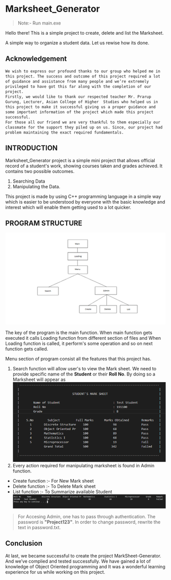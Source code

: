 # Marksheet_Generator

> Note:- Run main.exe

Hello there! This is a simple project to create, delete and list the Marksheet.

A simple way to organize a student data. Let us rewise how its done.

## Acknowledgement
	We wish to express our profound thanks to our group who helped me in this project. The success and outcome of this project required a lot of guidance and assistance from many people and we’re extremely privileged to have got this far along with the completion of our project.
	Firstly, we would like to thank our respected teacher Mr. Prarup Gurung, Lecturer, Asian College of Higher  Studies who helped us in this project to make it successful giving us a proper guidance and some important information of the project which made this project successful.
	For those all our friend we are very thankful to them especially our classmate for the support they piled up on us. Since, our project had problem maintaining the exact required fundamentals. 

## INTRODUCTION
Marksheet_Generator project is a simple mini project that allows official record of a student's work, showing courses taken and grades achieved. It contains two possible outcomes.

1. Searching Data
2. Manipulating the Data.

This project is made by using C++ programming language in a simple way which is easier to be understood by everyone with the basic knowledge and interest which will enable them getting used to a lot quicker.

## PROGRAM STRUCTURE

![Tux, the Linux mascot](/assets/Blockdiagram.png)

The key of the program is the main function. When main function gets executed it calls Loading function from different section of files and When Loading function is called, it perform's some operation and so on next function gets called.

Menu section of program consist all the features that this project has.
1. Search function will allow user's to view the Mark sheet. We need to provide specific name of the **Student** or their **Roll No**. By doing so a Marksheet will appear as
![Tux, the Linux mascot](/assets/marksheet.png)
2. Every action required for manipulating marksheet is found in Admin function.
- Create function :- For New Mark sheet
- Delete function :- To Delete Mark sheet
- List function :- To Summarize available Student
![Tux, the Linux mascot](/assets/list.png)

> For Accesing Admin, one has to pass through authentication. The password is **"Project123"**. In order to change password, rewrite the text in password.txt.

## Conclusion
At last, we became successful to create the project MarkSheet-Generator. And we’ve complied and tested successfully. We have gained a lot of knowledge of Object Oriented programming and It was a wonderful learning experience for us while working on this project.

